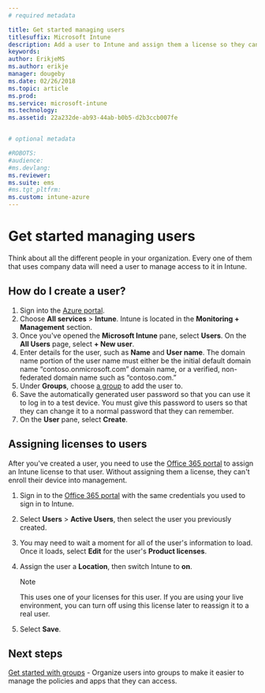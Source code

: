 ```yaml
---
# required metadata

title: Get started managing users
titlesuffix: Microsoft Intune
description: Add a user to Intune and assign them a license so they can access company resources on mobile devices.
keywords:
author: ErikjeMS
ms.author: erikje
manager: dougeby
ms.date: 02/26/2018
ms.topic: article
ms.prod:
ms.service: microsoft-intune
ms.technology:
ms.assetid: 22a232de-ab93-44ab-b0b5-d2b3ccb007fe


# optional metadata

#ROBOTS:
#audience:
#ms.devlang:
ms.reviewer:
ms.suite: ems
#ms.tgt_pltfrm:
ms.custom: intune-azure
---
```


# Get started managing users

Think about all the different people in your organization. Every one of them that uses company data will need a user to manage access to it in Intune.

## How do I create a user?

1. Sign into the [Azure portal](https://portal.azure.com).
2. Choose **All services** > **Intune**. Intune is located in the **Monitoring + Management** section.
3. Once you've opened the **Microsoft Intune** pane, select **Users**. On the **All Users** page, select **+ New user**.
4. Enter details for the user, such as **Name** and **User name**. The domain name portion of the user name must either be the initial default domain name “contoso.onmicrosoft.com” domain name, or a verified, non-federated domain name such as “contoso.com.”
5. Under **Groups**, choose [a group](get-started-groups.md) to add the user to.
6. Save the automatically generated user password so that you can use it to log in to a test device. You must give this password to users so that they can change it to a normal password that they can remember.
7. On the **User** pane, select **Create**.

## Assigning licenses to users

After you've created a user, you need to use the [Office 365 portal](http://go.microsoft.com/fwlink/p/?LinkId=698854) to assign an Intune license to that user. Without assigning them a license, they can't enroll their device into management.

1. Sign in to the [Office 365 portal](http://go.microsoft.com/fwlink/p/?LinkId=698854) with the same credentials you used to sign in to Intune.
2. Select **Users** > **Active Users**, then select the user you previously created.
3. You may need to wait a moment for all of the user's information to load. Once it loads, select **Edit** for the user's **Product licenses**.
4. Assign the user a **Location**, then switch Intune to **on**.

   > [!NOTE]
   > This uses one of your licenses for this user. If you are using your live environment, you can turn off using this license later to reassign it to a real user.

5. Select **Save**.

## Next steps

[Get started with groups](get-started-groups.md) - Organize users into groups to make it easier to manage the policies and apps that they can access.

